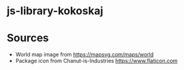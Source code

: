 # js-library-kokoskaj
# Sources
* World map image from https://mapsvg.com/maps/world
* Package icon from Chanut-is-Industries https://www.flaticon.com